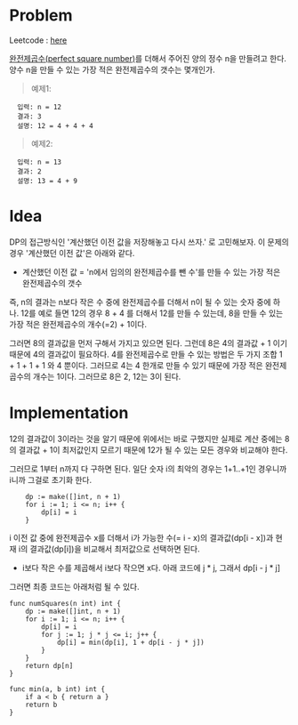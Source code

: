 # Problem
Leetcode : [here](https://leetcode.com/problems/perfect-squares/)

[완전제곱수(perfect square number)](https://ko.wikipedia.org/wiki/%EC%A0%95%EC%82%AC%EA%B0%81%EC%88%98)를 더해서 주어진 양의 정수 n을 만들려고 한다. 양수 n을 만들 수 있는 가장 적은 완전제곱수의 갯수는 몇개인가.

> 예제1:
```
  입력: n = 12
  결과: 3
  설명: 12 = 4 + 4 + 4
```
> 예제2:
```
  입력: n = 13
  결과: 2
  설명: 13 = 4 + 9
```

# Idea
DP의 접근방식인 '계산했던 이전 값을 저장해놓고 다시 쓰자.' 로 고민해보자. 이 문제의 경우 '계산했던 이전 값'은 아래와 같다.

- 계산했던 이전 값 = 'n에서 임의의 완전제곱수를 뺀 수'를 만들 수 있는 가장 적은 완전제곱수의 갯수

즉, n의 결과는 n보다 작은 수 중에 완전제곱수를 더해서 n이 될 수 있는 숫자 중에 하나. 12를 예로 들면 12의 경우 8 + 4 를 더해서 12를 만들 수 있는데, 8을 만들 수 있는 가장 적은 완전제곱수의 개수(=2) + 1이다.

그러면 8의 결과값을 먼저 구해서 가지고 있으면 된다. 그런데 8은 4의 결과값 + 1 이기 때문에 4의 결과값이 필요하다. 4를 완전제곱수로 만들 수 있는 방법은 두 가지 조합 1 + 1 + 1 + 1 와 4 뿐이다. 그러므로 4는 4 한개로 만들 수 있기 때문에 가장 적은 완전제곱수의 개수는 1이다. 그러므로 8은 2, 12는 3이 된다.

# Implementation
12의 결과값이 3이라는 것을 알기 때문에 위에서는 바로 구했지만 실제로 계산 중에는 8의 결과값 + 1이 최저값인지 모르기 때문에 12가 될 수 있는 모든 경우와 비교해야 한다.

그러므로 1부터 n까지 다 구하면 된다. 일단 숫자 i의 최악의 경우는 1+1..+1인 경우니까 i니까 그걸로 초기화 한다.
```golang
    dp := make([]int, n + 1)
    for i := 1; i <= n; i++ {
        dp[i] = i
    }
```
i 이전 값 중에 완전제곱수 x를 더해서 i가 가능한 수(= i - x)의 결과값(dp[i - x])과 현재 i의 결과값(dp[i])을 비교해서 최저값으로 선택하면 된다. 

- i보다 작은 수를 제곱해서 i보다 작으면 x다. 아래 코드에 j * j, 그래서 dp[i - j * j]

그러면 최종 코드는 아래처럼 될 수 있다.

```golang
func numSquares(n int) int {
    dp := make([]int, n + 1)
    for i := 1; i <= n; i++ {
        dp[i] = i
        for j := 1; j * j <= i; j++ {
            dp[i] = min(dp[i], 1 + dp[i - j * j])
        }
    }
    return dp[n]
}

func min(a, b int) int {
    if a < b { return a }
    return b
}
```
